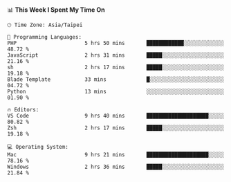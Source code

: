 <!--
<table>
  <tr>
    <td>
      <img src="./devcard.svg" alt="A dev card" width="400" hight="100%">
    </td>
    <td>
      <p>### Hi there 👋</p>
      <p>**treevel/treevel** is a ✨ _special_ ✨ repository because its `README.md` (this file) appears on your GitHub profile.</p>
      <p>Here are some ideas to get you started:</p>
      <p>- 🔭 I’m currently working on ...</p>
      <p>- 🌱 I’m currently learning ...</p>
      <p>- 👯 I’m looking to collaborate on ...</p>
      <p>- 🤔 I’m looking for help with ...</p>
      <p>- 💬 Ask me about ...</p>
      <p>- 📫 How to reach me: ...</p>
      <p>- 😄 Pronouns: ...</p>
      <p>- ⚡ Fun fact: ...</p>
    </td>
  </tr>
</table>
-->

<!--START_SECTION:waka-->
📊 **This Week I Spent My Time On** 

```text
🕑︎ Time Zone: Asia/Taipei

💬 Programming Languages: 
PHP                      5 hrs 50 mins       ████████████░░░░░░░░░░░░░   48.72 % 
JavaScript               2 hrs 31 mins       █████░░░░░░░░░░░░░░░░░░░░   21.16 % 
sh                       2 hrs 17 mins       █████░░░░░░░░░░░░░░░░░░░░   19.18 % 
Blade Template           33 mins             █░░░░░░░░░░░░░░░░░░░░░░░░   04.72 % 
Python                   13 mins             ░░░░░░░░░░░░░░░░░░░░░░░░░   01.90 % 

🔥 Editors: 
VS Code                  9 hrs 40 mins       ████████████████████░░░░░   80.82 % 
Zsh                      2 hrs 17 mins       █████░░░░░░░░░░░░░░░░░░░░   19.18 % 

💻 Operating System: 
Mac                      9 hrs 21 mins       ████████████████████░░░░░   78.16 % 
Windows                  2 hrs 36 mins       █████░░░░░░░░░░░░░░░░░░░░   21.84 % 
```


<!--END_SECTION:waka-->
